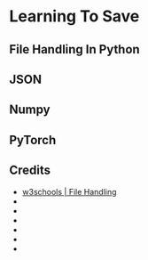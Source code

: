 # Learning To Save


## File Handling In Python


## JSON


## Numpy


## PyTorch


## Credits

- [w3schools | File Handling](https://www.w3schools.com/python/python_file_handling.asp)
- []()
- []()
- []()
- []()
- []()
- []()